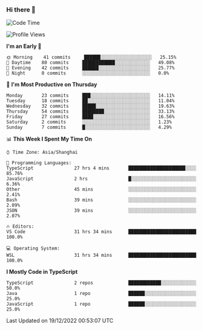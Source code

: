 ### Hi there 👋

<!--
**waynelwz/waynelwz** is a ✨ _special_ ✨ repository because its `README.md` (this file) appears on your GitHub profile.

Here are some ideas to get you started:

- 🔭 I’m currently working on ...
- 🌱 I’m currently learning ...
- 👯 I’m looking to collaborate on ...
- 🤔 I’m looking for help with ...
- 💬 Ask me about ...
- 📫 How to reach me: ...
- 😄 Pronouns: ...
- ⚡ Fun fact: ...
-->

<!--START_SECTION:waka-->
![Code Time](http://img.shields.io/badge/Code%20Time-838%20hrs%2050%20mins-blue)

![Profile Views](http://img.shields.io/badge/Profile%20Views-0-blue)

**I'm an Early 🐤** 

```text
🌞 Morning    41 commits     ██████░░░░░░░░░░░░░░░░░░░   25.15% 
🌆 Daytime    80 commits     ████████████░░░░░░░░░░░░░   49.08% 
🌃 Evening    42 commits     ██████░░░░░░░░░░░░░░░░░░░   25.77% 
🌙 Night      0 commits      ░░░░░░░░░░░░░░░░░░░░░░░░░   0.0%

```
📅 **I'm Most Productive on Thursday** 

```text
Monday       23 commits     ███░░░░░░░░░░░░░░░░░░░░░░   14.11% 
Tuesday      18 commits     ██░░░░░░░░░░░░░░░░░░░░░░░   11.04% 
Wednesday    32 commits     █████░░░░░░░░░░░░░░░░░░░░   19.63% 
Thursday     54 commits     ████████░░░░░░░░░░░░░░░░░   33.13% 
Friday       27 commits     ████░░░░░░░░░░░░░░░░░░░░░   16.56% 
Saturday     2 commits      ░░░░░░░░░░░░░░░░░░░░░░░░░   1.23% 
Sunday       7 commits      █░░░░░░░░░░░░░░░░░░░░░░░░   4.29%

```


📊 **This Week I Spent My Time On** 

```text
⌚︎ Time Zone: Asia/Shanghai

💬 Programming Languages: 
TypeScript               27 hrs 4 mins       █████████████████████░░░░   85.76% 
JavaScript               2 hrs               █░░░░░░░░░░░░░░░░░░░░░░░░   6.36% 
Other                    45 mins             ░░░░░░░░░░░░░░░░░░░░░░░░░   2.41% 
Bash                     39 mins             ░░░░░░░░░░░░░░░░░░░░░░░░░   2.09% 
JSON                     39 mins             ░░░░░░░░░░░░░░░░░░░░░░░░░   2.07%

🔥 Editors: 
VS Code                  31 hrs 34 mins      █████████████████████████   100.0%

💻 Operating System: 
WSL                      31 hrs 34 mins      █████████████████████████   100.0%

```

**I Mostly Code in TypeScript** 

```text
TypeScript               2 repos             ████████████░░░░░░░░░░░░░   50.0% 
Java                     1 repo              ██████░░░░░░░░░░░░░░░░░░░   25.0% 
JavaScript               1 repo              ██████░░░░░░░░░░░░░░░░░░░   25.0%

```



 Last Updated on 19/12/2022 00:53:07 UTC
<!--END_SECTION:waka-->
